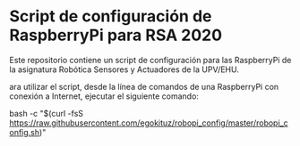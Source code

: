 # Script de configuración de RaspberryPi para RSA 2020
Este repositorio contiene un script de configuración para las RaspberryPi de la asignatura Robótica Sensores y Actuadores de la UPV/EHU.

ara utilizar el script, desde la línea de comandos de una RaspberryPi con conexión a Internet, ejecutar el siguiente comando:

bash -c "$(curl -fsS https://raw.githubusercontent.com/egokituz/robopi_config/master/robopi_config.sh)"
